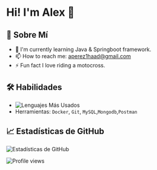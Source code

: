 # Hi! I'm Alex 👋

## 🚀 Sobre Mí
- 🔭 I'm currently learning Java & Springboot framework.
- 📫 How to reach me: aperez1haad@gmail.com
- ⚡ Fun fact I love riding a motocross.
  
## 🛠 Habilidades
- ![Lenguajes Más Usados](https://github-readme-stats.vercel.app/api/top-langs/?username=aperez1haad&layout=compact&theme=radical)
- Herramientas: `Docker`, `Git`, `MySQL`,`Mongodb`,`Postman`

## 📈 Estadísticas de GitHub
![Estadísticas de GitHub](https://github-readme-stats.vercel.app/api?username=aperez1haad&show_icons=true&theme=radical)

![Profile views](https://komarev.com/ghpvc/?username=your-username&color=brightgreen)

